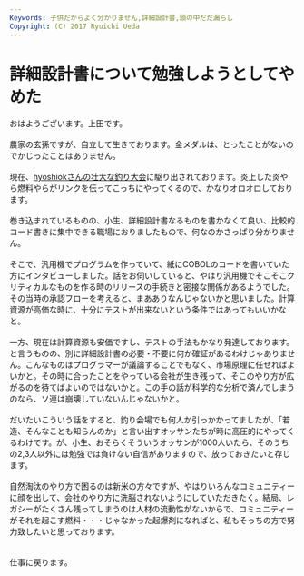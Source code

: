 ```yaml
---
Keywords: 子供だからよく分かりません,詳細設計書,頭の中だだ漏らし
Copyright: (C) 2017 Ryuichi Ueda
---
```


# 詳細設計書について勉強しようとしてやめた
おはようございます。上田です。<br />
<br />
農家の玄孫ですが、自立して生きております。金メダルは、とったことがないのでかじったことはありません。<br />
<br />
現在、<a href="http://d.hatena.ne.jp/hyoshiok/20140310/p1" target="_blank">hyoshiokさんの壮大な釣り大会</a>に駆り出されております。炎上した炎やら燃料やらがリンクを伝ってこっちにやってくるので、かなりオロオロしております。<br />
<br />
巻き込まれているものの、小生、詳細設計書なるものを書かなくて良い、比較的コード書きに集中できる職場におりましたもので、何なのかさっぱり分かりません。<br />
<br />
そこで、汎用機でプログラムを作っていて、紙にCOBOLのコードを書いていた方にインタビューしました。話をお伺いしていると、やはり汎用機でそこそこクリティカルなものを作る時のリリースの手続きと密接な関係があるようでした。その当時の承認フローを考えると、まあありなんじゃないかと思いました。計算資源が高価な時に、十分にテストが出来ないという条件ではあってもいいかなと。<br />
<br />
一方、現在は計算資源も安価ですし、テストの手法もかなり発達しております。と言うものの、別に詳細設計書の必要・不要に何か確証があるわけじゃありません。こんなものはプログラマーが議論することでもなく、市場原理に任せればよいかと。その時に合ったことをやっている会社が生き残って、そこのやり方が広がるのを待てばよいのではないかと。この手の話が科学的な分析で済んでしまうのなら、ソ連は崩壊していないんじゃないかと。<br />
<br />
だいたいこういう話をすると、釣り会場でも何人か引っかかってましたが、「若造、そんなことも知らんのか」と言い出すオッサンたちが時に高圧的にやってくるわけです。が、小生、おそらくそういうオッサンが1000人いたら、そのうちの2,3人以外には勉強では負けない自信がありますので、放っておきたいと存じます。<br />
<br />
自然淘汰のやり方で困るのは新米の方々ですが、やはりいろんなコミュニティーに顔を出して、会社のやり方に洗脳されないようにしていただきたく。結局、レガシーがたくさん残ってしまうのは人材の流動性がないからで、コミュニティーがそれを起こす燃料・・・じゃなかった起爆剤になればと、私もそっちの方で努力致したいと思っております。<br />
<br />
<br />
仕事に戻ります。
